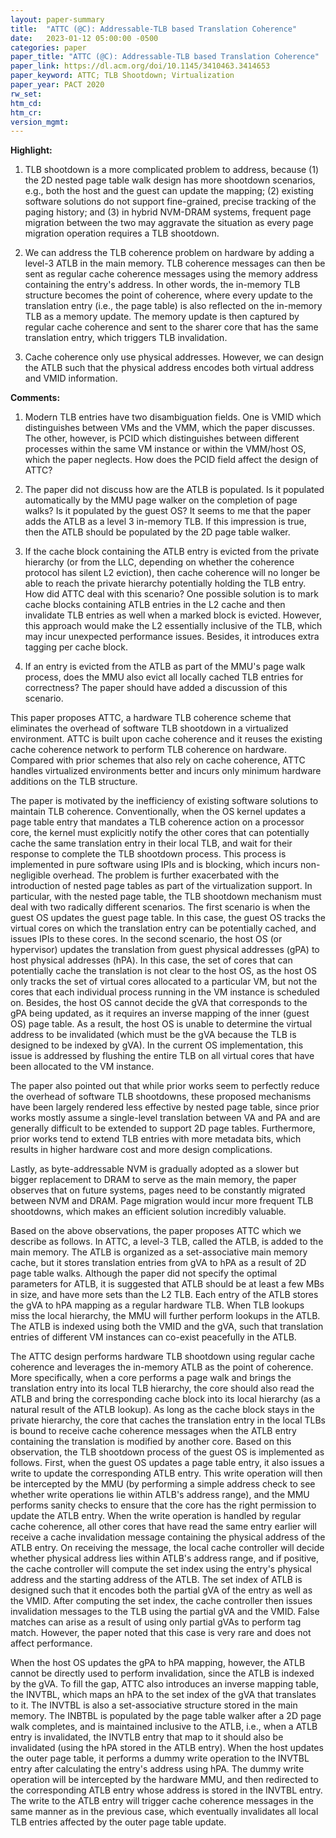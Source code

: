 ```yaml
---
layout: paper-summary
title:  "ATTC (@C): Addressable-TLB based Translation Coherence"
date:   2023-01-12 05:00:00 -0500
categories: paper
paper_title: "ATTC (@C): Addressable-TLB based Translation Coherence"
paper_link: https://dl.acm.org/doi/10.1145/3410463.3414653
paper_keyword: ATTC; TLB Shootdown; Virtualization
paper_year: PACT 2020
rw_set:
htm_cd:
htm_cr:
version_mgmt:
---
```


**Highlight:**

1. TLB shootdown is a more complicated problem to address, because (1) the 2D nested page table walk design has more 
shootdown scenarios, e.g., both the host and the guest can update the mapping; (2) existing software solutions 
do not support fine-grained, precise tracking of the paging history; and (3) in hybrid NVM-DRAM systems, frequent
page migration between the two may aggravate the situation as every page migration operation requires a TLB shootdown.

2. We can address the TLB coherence problem on hardware by adding a level-3 ATLB in the main memory. TLB coherence 
messages can then be sent as regular cache coherence messages using the memory address containing the entry's 
address. In other words, the in-memory TLB structure becomes the point of coherence, where every update to the 
translation entry (i.e., the page table) is also reflected on the in-memory TLB as a memory update. The 
memory update is then captured by regular cache coherence and sent to the sharer core that has the same 
translation entry, which triggers TLB invalidation.

3. Cache coherence only use physical addresses. However, we can design the ATLB such that the physical address
encodes both virtual address and VMID information. 

**Comments:**

1. Modern TLB entries have two disambiguation fields. One is VMID which distinguishes between VMs and the 
VMM, which the paper discusses. The other, however, is PCID which distinguishes between different processes 
within the same VM instance or within the VMM/host OS, which the paper neglects. How does the PCID field
affect the design of ATTC?

2. The paper did not discuss how are the ATLB is populated. Is it populated automatically by 
the MMU page walker on the completion of page walks? Is it populated by the guest OS?
It seems to me that the paper adds the ATLB as a level 3 in-memory TLB. If this impression is true, then the ATLB
should be populated by the 2D page table walker.

3. If the cache block containing the ATLB entry is evicted from the private hierarchy (or from the LLC, depending
on whether the coherence protocol has silent L2 eviction), then cache coherence will no longer be able to reach the 
private hierarchy potentially holding the TLB entry. How did ATTC deal with this scenario? 
One possible solution is to mark cache blocks containing ATLB entries in the L2 cache and then invalidate 
TLB entries as well when a marked block is evicted. However, this approach would make the L2 essentially
inclusive of the TLB, which may incur unexpected performance issues. Besides, it introduces extra tagging per 
cache block.

4. If an entry is evicted from the ATLB as part of the MMU's page walk process, does the MMU also evict 
all locally cached TLB entries for correctness? The paper should have added a discussion of this scenario.

This paper proposes ATTC, a hardware TLB coherence scheme that eliminates the overhead of software TLB shootdown
in a virtualized environment. ATTC is built upon cache coherence and it reuses the existing cache coherence network
to perform TLB coherence on hardware. Compared with prior schemes that also rely on cache coherence, ATTC handles 
virtualized environments better and incurs only minimum hardware additions on the TLB structure.

The paper is motivated by the inefficiency of existing software solutions to maintain TLB coherence. Conventionally, 
when the OS kernel updates a page table entry that mandates a TLB coherence action on a processor core, the kernel must 
explicitly notify the other cores that can potentially cache the same translation entry in their local TLB, and wait
for their response to complete the TLB shootdown process. This process is implemented in pure software using IPIs and 
is blocking, which incurs non-negligible overhead. The problem is further exacerbated with the introduction of 
nested page tables as part of the virtualization support. In particular, with the nested page table, the TLB shootdown 
mechanism must deal with two radically different scenarios. The first scenario is when the guest OS updates the 
guest page table. In this case, the guest OS tracks the virtual cores on which the translation entry can be potentially
cached, and issues IPIs to these cores. 
In the second scenario, the host OS (or hypervisor) updates the translation from guest physical addresses (gPA) to 
host physical addresses (hPA). In this case, the set of cores that can potentially cache the translation is 
not clear to the host OS, as the host OS only tracks the set of virtual cores allocated to a particular VM, but not 
the cores that each individual process running in the VM instance is scheduled on. Besides, the host OS cannot 
decide the gVA that corresponds 
to the gPA being updated, as it requires an inverse mapping of the inner (guest OS) page table. As a result, the 
host OS is unable to determine the virtual address to be invalidated (which must be the gVA because the TLB is designed
to be indexed by gVA). In the current OS implementation, this issue is addressed by flushing the entire TLB on all 
virtual cores that have been allocated to the VM instance. 

The paper also pointed out that while prior works seem to perfectly reduce the overhead of software TLB shootdowns, 
these proposed mechanisms have been largely rendered less effective by nested page table, since prior works mostly 
assume a single-level translation between VA and PA and are generally difficult to be extended to support 2D 
page tables.
Furthermore, prior works tend to extend TLB entries with more metadata bits, which results in higher hardware cost
and more design complications. 

Lastly, as byte-addressable NVM is gradually adopted as a slower but bigger replacement to DRAM to serve as the main 
memory, the paper observes that on future systems, pages need to be constantly migrated between NVM and DRAM.
Page migration would incur more frequent TLB shootdowns, which makes an efficient solution incredibly valuable.

Based on the above observations, the paper proposes ATTC which we describe as follows. In ATTC, a level-3 TLB,
called the ATLB, is added to the main memory. The ATLB is organized as a set-associative main memory cache, but 
it stores translation entries from gVA to hPA as a result of 2D page table walks. Although the paper did not specify
the optimal parameters for ATLB, it is suggested that ATLB should be at least a few MBs in size, and have more 
sets than the L2 TLB. Each entry of the ATLB stores the gVA to hPA mapping as a regular hardware TLB.
When TLB lookups miss the local hierarchy, the MMU will further perform lookups in the ATLB. The ATLB is indexed 
using both the VMID and the gVA, such that translation entries of different VM instances can co-exist peacefully 
in the ATLB.

The ATTC design performs hardware TLB shootdown using regular cache coherence  and leverages the in-memory ATLB as the 
point of coherence. More specifically, when a core performs a page walk and brings the translation entry into its 
local TLB hierarchy, the core should also read the ATLB and bring the corresponding cache block into its local 
hierarchy (as a natural result of the ATLB lookup). As long as the cache block stays in the private hierarchy, the 
core that caches the translation entry in the local TLBs is bound to receive cache coherence messages when the 
ATLB entry containing the translation is modified by another core. Based on this observation, the TLB shootdown process
of the guest OS is implemented as follows. First, when the guest OS updates a page table entry, it also issues a 
write to update the corresponding ATLB entry. This write operation will then be intercepted by the MMU (by performing
a simple address check to see whether write operations lie within ATLB's address range), and the MMU
performs sanity checks to ensure that the core has the right permission to update the ATLB entry.
When the write operation is handled by regular cache coherence, all other cores that have read the same entry earlier
will receive a cache invalidation message containing the physical address of the ATLB entry.
On receiving the message, the local cache controller will decide whether physical address lies within ATLB's address
range, and if positive, the cache controller will compute the set index using the entry's physical address and the 
starting address of the ATLB. The set index of ATLB is designed such that it encodes both the partial gVA of the 
entry as well as the VMID. After computing the set index, the cache controller then issues invalidation messages to the 
TLB using the partial gVA and the VMID. False matches can arise as a result of using only partial gVAs to perform tag 
match. However, the paper noted that this case is very rare and does not affect performance.

When the host OS updates the gPA to hPA mapping, however, the ATLB cannot be directly used to perform invalidation,
since the ATLB is indexed by the gVA. 
To fill the gap, ATTC also introduces an inverse mapping table, the INVTBL, which maps an hPA to the set index of 
the gVA that translates to it. The INVTBL is also a set-associative structure stored in the main memory. 
The INBTBL is populated by the page table walker after a 2D page walk completes, and is maintained inclusive 
to the ATLB, i.e., when a ATLB entry is invalidated, the INVTLB entry that map to it should also be invalidated
(using the hPA stored in the ATLB entry).
When the host updates the outer page table, it performs a dummy write operation to the INVTBL entry after 
calculating the entry's address using hPA. The dummy write 
operation will be intercepted by the hardware MMU, and then redirected to the corresponding ATLB entry
whose address is stored in the INVTBL entry. The write to the ATLB entry will trigger cache coherence messages
in the same manner as in the previous case, which eventually invalidates all local TLB entries affected by the 
outer page table update. 
